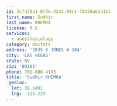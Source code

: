 ```yaml
---
id: 3cf429a1-0f3e-4242-94c1-78450ab1a1b1
first_name: Sudhir
last_name: KHEMKA
license: M.D.
services:
  - anesthesiology
category: doctors
address: '3835 S JONES # 104'
city: 'LAS VEGAS'
state: NV
zip: '89103'
phone: 702-880-4193
title: 'Sudhir KHEMKA'
_geoloc:
  lat: 36.1491
  lng: -115.225
---
```

